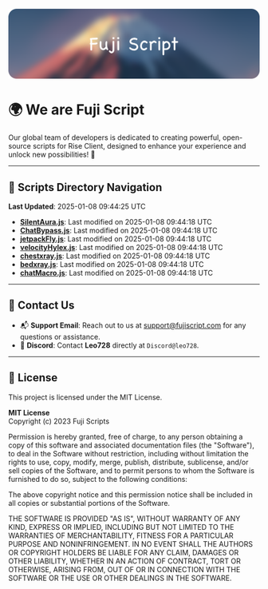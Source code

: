 ![Banner](.github/b.webp)

# 🌍 **We are Fuji Script**

Our global team of developers is dedicated to creating powerful, open-source scripts for Rise Client, designed to enhance your experience and unlock new possibilities! 🌟

---
<!-- SCRIPTS_NAVIGATION_START -->
## 📂 **Scripts Directory Navigation**

**Last Updated**: 2025-01-08 09:44:25 UTC

- **[SilentAura.js](scripts/SilentAura.js)**: Last modified on 2025-01-08 09:44:18 UTC
- **[ChatBypass.js](scripts/ChatBypass.js)**: Last modified on 2025-01-08 09:44:18 UTC
- **[jetpackFly.js](scripts/jetpackFly.js)**: Last modified on 2025-01-08 09:44:18 UTC
- **[velocityHylex.js](scripts/velocityHylex.js)**: Last modified on 2025-01-08 09:44:18 UTC
- **[chestxray.js](scripts/chestxray.js)**: Last modified on 2025-01-08 09:44:18 UTC
- **[bedxray.js](scripts/bedxray.js)**: Last modified on 2025-01-08 09:44:18 UTC
- **[chatMacro.js](scripts/chatMacro.js)**: Last modified on 2025-01-08 09:44:18 UTC

<!-- SCRIPTS_NAVIGATION_END -->

---

## 💬 **Contact Us**  
- 📬 **Support Email**: Reach out to us at [support@fujiscript.com](mailto:support@fujiscript.com) for any questions or assistance.  
- 💬 **Discord**: Contact **Leo728** directly at `Discord@leo728`.

---

## 📜 **License**

This project is licensed under the MIT License.  

**MIT License**  
Copyright (c) 2023 Fuji Scripts  

Permission is hereby granted, free of charge, to any person obtaining a copy of this software and associated documentation files (the "Software"), to deal in the Software without restriction, including without limitation the rights to use, copy, modify, merge, publish, distribute, sublicense, and/or sell copies of the Software, and to permit persons to whom the Software is furnished to do so, subject to the following conditions:  

The above copyright notice and this permission notice shall be included in all copies or substantial portions of the Software.  

THE SOFTWARE IS PROVIDED "AS IS", WITHOUT WARRANTY OF ANY KIND, EXPRESS OR IMPLIED, INCLUDING BUT NOT LIMITED TO THE WARRANTIES OF MERCHANTABILITY, FITNESS FOR A PARTICULAR PURPOSE AND NONINFRINGEMENT. IN NO EVENT SHALL THE AUTHORS OR COPYRIGHT HOLDERS BE LIABLE FOR ANY CLAIM, DAMAGES OR OTHER LIABILITY, WHETHER IN AN ACTION OF CONTRACT, TORT OR OTHERWISE, ARISING FROM, OUT OF OR IN CONNECTION WITH THE SOFTWARE OR THE USE OR OTHER DEALINGS IN THE SOFTWARE.  
